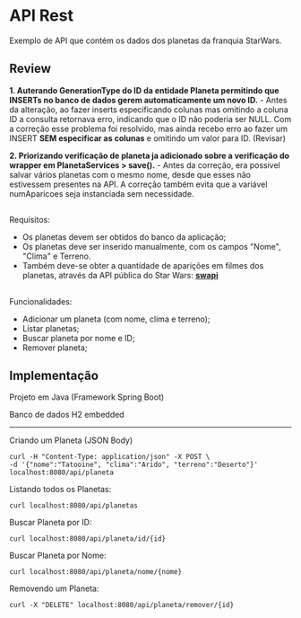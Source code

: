 # API Rest
Exemplo de API que contém os dados dos planetas da franquia StarWars.

## Review
**1. Auterando GenerationType do ID da entidade Planeta permitindo que INSERTs no banco de dados gerem automaticamente um novo ID.** - Antes da alteração, ao fazer inserts especificando colunas mas omitindo a coluna ID a consulta retornava erro, indicando que o ID não poderia ser NULL. Com a correção esse problema foi resolvido, mas ainda recebo erro ao fazer um INSERT **SEM especificar as colunas** e omitindo um valor para ID. (Revisar)

**2. Priorizando verificação de planeta ja adicionado sobre a verificação do wrapper em PlanetaServices > save().** - Antes da correção, era possivel salvar vários planetas com o mesmo nome, desde que esses não estivessem presentes na API. A correção também evita que a variável numAparicoes seja instanciada sem necessidade.

##
Requisitos:
- Os planetas devem ser obtidos do banco da aplicação;
- Os planetas deve ser inserido manualmente, com os campos "Nome", "Clima" e Terreno.
- Também deve-se obter a quantidade de aparições em filmes dos planetas, através da API pública do Star Wars: [**swapi**](https://swapi.co/)

##
Funcionalidades:
- Adicionar um planeta (com nome, clima e terreno);
- Listar planetas;
- Buscar planeta por nome e ID;
- Remover planeta;

## Implementação
Projeto em Java (Framework Spring Boot)

Banco de dados H2 embedded

---

Criando um Planeta (JSON Body)
```
curl -H "Content-Type: application/json" -X POST \
-d '{"nome":"Tatooine", "clima":"Arido", "terreno":"Deserto"}' localhost:8080/api/planeta
```

Listando todos os Planetas:
```
curl localhost:8080/api/planetas
```

Buscar Planeta por ID:
```
curl localhost:8080/api/planeta/id/{id}
```

Buscar Planeta por Nome:
```
curl localhost:8080/api/planeta/nome/{nome}
```

Removendo um Planeta:
```
curl -X "DELETE" localhost:8080/api/planeta/remover/{id}
```
